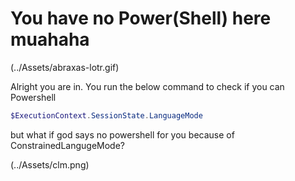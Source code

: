 # You have no Power(Shell) here muahaha

(../Assets/abraxas-lotr.gif)

Alright you are in. You run the below command to check if you can Powershell

```powershell
$ExecutionContext.SessionState.LanguageMode
```

but what if god says no powershell for you because of ConstrainedLangugeMode?

(../Assets/clm.png)